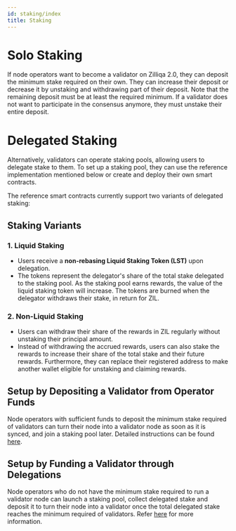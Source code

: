 ```yaml
---
id: staking/index
title: Staking
---
```


# Solo Staking

If node operators want to become a validator on Zilliqa 2.0, they can deposit the
minimum stake required on their own. They can increase their deposit or decrease
it by unstaking and withdrawing part of their deposit. Note that the remaining
deposit must be at least the required minimum. If a validator does not want to
participate in the consensus anymore, they must unstake their entire deposit.

# Delegated Staking

Alternatively, validators can operate staking pools, allowing users to delegate 
stake to them. To set up a staking pool, they can use the reference implementation
mentioned below or create and deploy their own smart contracts.

The reference smart contracts currently support two variants of delegated staking:

## Staking Variants

### 1. **Liquid Staking**

- Users receive a **non-rebasing Liquid Staking Token (LST)** upon delegation.
- The tokens represent the delegator's share of the total stake delegated to the
staking pool. As the staking pool earns rewards, the value of the liquid staking
token will increase. The tokens are burned when the delegator withdraws their stake,
in return for ZIL.

### 2. **Non-Liquid Staking**

- Users can withdraw their share of the rewards in ZIL regularly without unstaking 
their principal amount.
- Instead of withdrawing the accrued rewards, users can also stake the rewards to
increase their share of the total stake and their future rewards. Furthermore, they
can replace their registered address to make another wallet eligible for unstaking
and claiming rewards.

## Setup by Depositing a Validator from Operator Funds

Node operators with sufficient funds to deposit the minimum stake required of validators can turn their node into a validator node as soon as it is synced, and join a staking pool later. Detailed instructions can be found [here](../staking/delegatedstaking.md).


## Setup by Funding a Validator through Delegations

Node operators who do not have the minimum stake required to run a validator node can
launch a staking pool, collect delegated stake and deposit it to turn their node into
a validator once the total delegated stake reaches the minimum required of validators.
Refer [here](../staking/delegatedstaking.md) for more information.